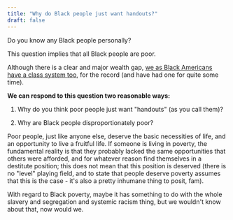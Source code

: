 ```yaml
---
title: "Why do Black people just want handouts?"
draft: false
---
```


Do you know any Black people personally?  
  
This question implies that all Black people are poor.  
  
Although there is a clear and major wealth gap, [we as Black Americans have a class system too](https://www.federalreserve.gov/publications/files/scf17.pdf), for the record (and have had one for quite some time).  
  
**We can respond to this question two reasonable ways:**  
  
1) Why do you think poor people just want "handouts" (as you call them)?  
  
2) Why are Black people disproportionately poor?  
  
Poor people, just like anyone else, deserve the basic necessities of life, and an opportunity to live a fruitful life. If someone is living in poverty, the fundamental reality is that they probably lacked the same opportunities that others were afforded, and for whatever reason find themselves in a destitute position; this does not mean that this position is deserved (there is no "level" playing field, and to state that people deserve poverty assumes that this is the case - it's also a pretty inhumane thing to posit, fam).  
  
With regard to Black poverty, maybe it has something to do with the whole slavery and segregation and systemic racism thing, but we wouldn't know about that, now would we.

